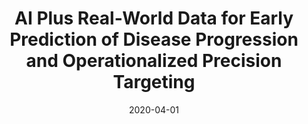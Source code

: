 ---
title: AI Plus Real-World Data for Early Prediction of Disease Progression and Operationalized Precision Targeting
#author: Brian Malpede, Stephanie Roy, Patrick Long, Emin Ozkan,  Ryan #Hopson, Nadea Leavitt,  Orla Doyle, John Rigg
date: '2020-04-01'
slug: ai-plus-rwe-lott
categories:
  - Publication
tags:
  - machine learning
  - healthcare
authors:
- Brian Malpede
- Stephanie Roy
- Patrick Long
- Emin Ozkan
- Ryan Hopson
- Nadea Leavitt
- Orla Doyle
- John Rigg
doi: ''
publishDate: '2020-04-03T16:08:45+10:00'
publication_types:
  - '2'
publication: '*PMSA*'
publication_short: '*PMSA*'
abstract: ''
summary: ''
featured: no
url_pdf: 'http://www.pmsa.org/jpmsa-vol08-article07'
url_code: ~
url_dataset: ~
url_poster: ~
url_project: ~
url_slides: ~
url_source: ~
url_video: ~
image:
  caption: ''
  focal_point: ''
  preview_only: no
projects: []
slides: ''
---